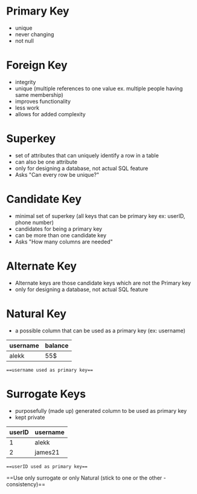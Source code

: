 # Primary Key
- unique
- never changing
- not null
# Foreign Key
- integrity
- unique (multiple references to one value ex. multiple people having same membership)
- improves functionality
- less work
- allows for added complexity
# Superkey
- set of attributes that can uniquely identify a row in a table 
- can also be one attribute
- only for designing a database, not actual SQL feature
- Asks "Can every row be unique?"
# Candidate Key
- minimal set of superkey (all keys that can be primary key ex: userID, phone number)
- candidates for being a primary key
- can be more than one candidate key
- Asks "How many columns are needed"
# Alternate Key
- Alternate keys are those candidate keys which are not the Primary key
- only for designing a database, not actual SQL feature
# Natural Key
- a possible column that can be used as a primary key (ex: username)

| **username** | balance |
| ------------ | ------- |
| alekk        | 55$     |
	==username used as primary key==
# Surrogate Keys
- purposefully (made up) generated column to be used as primary key
- kept private


| **userID** | username |
| ------ | -------- |
| 1      | alekk    |
| 2      | james21  |
	==userID used as primary key==

==Use only surrogate or only Natural (stick to one or the other - consistency)==
